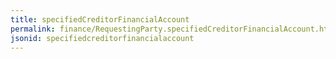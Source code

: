 ```yaml
---
title: specifiedCreditorFinancialAccount
permalink: finance/RequestingParty.specifiedCreditorFinancialAccount.html
jsonid: specifiedcreditorfinancialaccount
---
```

